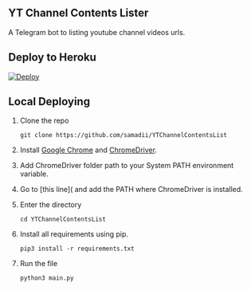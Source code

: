 ## YT Channel Contents Lister
A Telegram bot to listing youtube channel videos urls.

## Deploy to Heroku

[![Deploy](https://www.herokucdn.com/deploy/button.svg)](https://heroku.com/deploy?template=https://github.com/samadii/YTChannelContentsList)


## Local Deploying

1. Clone the repo
   ```
   git clone https://github.com/samadii/YTChannelContentsList
   ```

2. Install [Google Chrome](https://support.google.com/chrome/answer/95346?hl=en&co=GENIE.Platform%3DDesktop) and [ChromeDriver](https://chromedriver.chromium.org/downloads).

3. Add ChromeDriver folder path to your System PATH environment variable.

4. Go to [this line](
and add the PATH where ChromeDriver is installed.

5. Enter the directory
   ```
   cd YTChannelContentsList
   ```
  
6. Install all requirements using pip.
   ```
   pip3 install -r requirements.txt
   ```

7. Run the file
   ```
   python3 main.py
   ```
